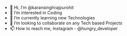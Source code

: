 - 👋 Hi, I’m @karansinghrajpurohit
- 👀 I’m interested in Coding
- 🌱 I’m currently learning new Technologies
- 💞️ I’m looking to collaborate on any Tech based Projects
- 📫 How to reach me, Instagram - @hungry_developer

<!---
karansinghrajpurohit/karansinghrajpurohit is a ✨ special ✨ repository because its `README.md` (this file) appears on your GitHub profile.
You can click the Preview link to take a look at your changes.
--->
